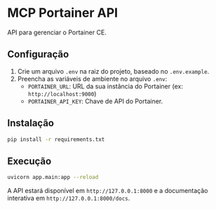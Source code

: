 # MCP Portainer API

API para gerenciar o Portainer CE.

## Configuração

1.  Crie um arquivo `.env` na raiz do projeto, baseado no `.env.example`.
2.  Preencha as variáveis de ambiente no arquivo `.env`:
    *   `PORTAINER_URL`: URL da sua instância do Portainer (ex: `http://localhost:9000`)
    *   `PORTAINER_API_KEY`: Chave de API do Portainer.

## Instalação

```bash
pip install -r requirements.txt
```

## Execução

```bash
uvicorn app.main:app --reload
```

A API estará disponível em `http://127.0.0.1:8000` e a documentação interativa em `http://127.0.0.1:8000/docs`.

